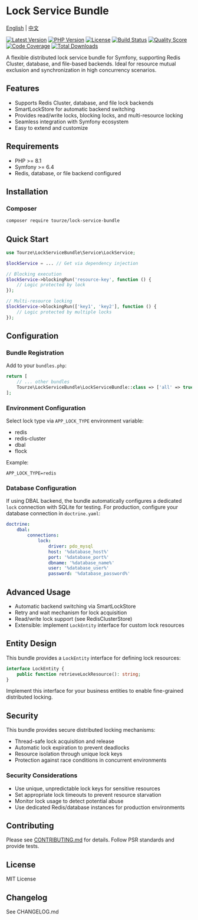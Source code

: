 # Lock Service Bundle

[English](README.md) | [中文](README.zh-CN.md)

[![Latest Version](https://img.shields.io/packagist/v/tourze/lock-service-bundle.svg?style=flat-square)](https://packagist.org/packages/tourze/lock-service-bundle)
[![PHP Version](https://img.shields.io/packagist/php-v/tourze/lock-service-bundle.svg?style=flat-square)](https://packagist.org/packages/tourze/lock-service-bundle)
[![License](https://img.shields.io/packagist/l/tourze/lock-service-bundle.svg?style=flat-square)](https://packagist.org/packages/tourze/lock-service-bundle)
[![Build Status](https://img.shields.io/travis/tourze/lock-service-bundle/master.svg?style=flat-square)](https://travis-ci.org/tourze/lock-service-bundle)
[![Quality Score](https://img.shields.io/scrutinizer/g/tourze/lock-service-bundle.svg?style=flat-square)](https://scrutinizer-ci.com/g/tourze/lock-service-bundle)
[![Code Coverage](https://img.shields.io/scrutinizer/coverage/g/tourze/lock-service-bundle.svg?style=flat-square)](https://scrutinizer-ci.com/g/tourze/lock-service-bundle)
[![Total Downloads](https://img.shields.io/packagist/dt/tourze/lock-service-bundle.svg?style=flat-square)](https://packagist.org/packages/tourze/lock-service-bundle)

A flexible distributed lock service bundle for Symfony, supporting Redis Cluster, 
database, and file-based backends. Ideal for resource mutual exclusion and 
synchronization in high concurrency scenarios.

## Features

- Supports Redis Cluster, database, and file lock backends
- SmartLockStore for automatic backend switching
- Provides read/write locks, blocking locks, and multi-resource locking
- Seamless integration with Symfony ecosystem
- Easy to extend and customize

## Requirements

- PHP >= 8.1
- Symfony >= 6.4
- Redis, database, or file backend configured

## Installation

### Composer

```bash
composer require tourze/lock-service-bundle
```

## Quick Start

```php
use Tourze\LockServiceBundle\Service\LockService;

$lockService = ... // Get via dependency injection

// Blocking execution
$lockService->blockingRun('resource-key', function () {
    // Logic protected by lock
});

// Multi-resource locking
$lockService->blockingRun(['key1', 'key2'], function () {
    // Logic protected by multiple locks
});
```

## Configuration

### Bundle Registration

Add to your `bundles.php`:

```php
return [
    // ... other bundles
    Tourze\LockServiceBundle\LockServiceBundle::class => ['all' => true],
];
```

### Environment Configuration

Select lock type via `APP_LOCK_TYPE` environment variable:

- redis
- redis-cluster
- dbal
- flock

Example:

```dotenv
APP_LOCK_TYPE=redis
```

### Database Configuration

If using DBAL backend, the bundle automatically configures a dedicated `lock` 
connection with SQLite for testing. For production, configure your database 
connection in `doctrine.yaml`:

```yaml
doctrine:
    dbal:
        connections:
            lock:
                driver: pdo_mysql
                host: '%database_host%'
                port: '%database_port%'
                dbname: '%database_name%'
                user: '%database_user%'
                password: '%database_password%'
```

## Advanced Usage

- Automatic backend switching via SmartLockStore
- Retry and wait mechanism for lock acquisition
- Read/write lock support (see RedisClusterStore)
- Extensible: implement `LockEntity` interface for custom lock resources

## Entity Design

This bundle provides a `LockEntity` interface for defining lock resources:

```php
interface LockEntity {
    public function retrieveLockResource(): string;
}
```

Implement this interface for your business entities to enable fine-grained 
distributed locking.

## Security

This bundle provides secure distributed locking mechanisms:

- Thread-safe lock acquisition and release
- Automatic lock expiration to prevent deadlocks
- Resource isolation through unique lock keys
- Protection against race conditions in concurrent environments

### Security Considerations

- Use unique, unpredictable lock keys for sensitive resources
- Set appropriate lock timeouts to prevent resource starvation
- Monitor lock usage to detect potential abuse
- Use dedicated Redis/database instances for production environments

## Contributing

Please see [CONTRIBUTING.md](CONTRIBUTING.md) for details. Follow PSR standards 
and provide tests.

## License

MIT License

## Changelog

See CHANGELOG.md
